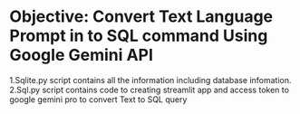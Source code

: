 # Objective: Convert Text Language Prompt in to SQL command Using Google Gemini API


1.Sqlite.py script contains all the information including database infomation.
2.Sql.py script contains code to creating streamlit app and access token to google gemini pro to convert Text to SQL query
